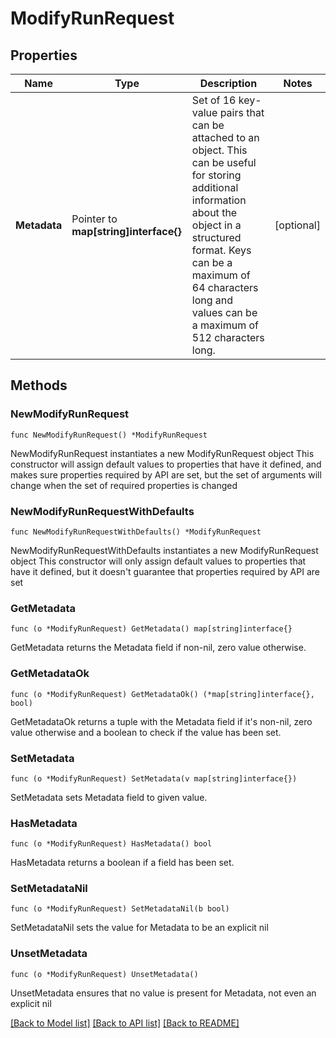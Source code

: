# ModifyRunRequest

## Properties

Name | Type | Description | Notes
------------ | ------------- | ------------- | -------------
**Metadata** | Pointer to **map[string]interface{}** | Set of 16 key-value pairs that can be attached to an object. This can be useful for storing additional information about the object in a structured format. Keys can be a maximum of 64 characters long and values can be a maximum of 512 characters long.  | [optional] 

## Methods

### NewModifyRunRequest

`func NewModifyRunRequest() *ModifyRunRequest`

NewModifyRunRequest instantiates a new ModifyRunRequest object
This constructor will assign default values to properties that have it defined,
and makes sure properties required by API are set, but the set of arguments
will change when the set of required properties is changed

### NewModifyRunRequestWithDefaults

`func NewModifyRunRequestWithDefaults() *ModifyRunRequest`

NewModifyRunRequestWithDefaults instantiates a new ModifyRunRequest object
This constructor will only assign default values to properties that have it defined,
but it doesn't guarantee that properties required by API are set

### GetMetadata

`func (o *ModifyRunRequest) GetMetadata() map[string]interface{}`

GetMetadata returns the Metadata field if non-nil, zero value otherwise.

### GetMetadataOk

`func (o *ModifyRunRequest) GetMetadataOk() (*map[string]interface{}, bool)`

GetMetadataOk returns a tuple with the Metadata field if it's non-nil, zero value otherwise
and a boolean to check if the value has been set.

### SetMetadata

`func (o *ModifyRunRequest) SetMetadata(v map[string]interface{})`

SetMetadata sets Metadata field to given value.

### HasMetadata

`func (o *ModifyRunRequest) HasMetadata() bool`

HasMetadata returns a boolean if a field has been set.

### SetMetadataNil

`func (o *ModifyRunRequest) SetMetadataNil(b bool)`

 SetMetadataNil sets the value for Metadata to be an explicit nil

### UnsetMetadata
`func (o *ModifyRunRequest) UnsetMetadata()`

UnsetMetadata ensures that no value is present for Metadata, not even an explicit nil

[[Back to Model list]](../README.md#documentation-for-models) [[Back to API list]](../README.md#documentation-for-api-endpoints) [[Back to README]](../README.md)


